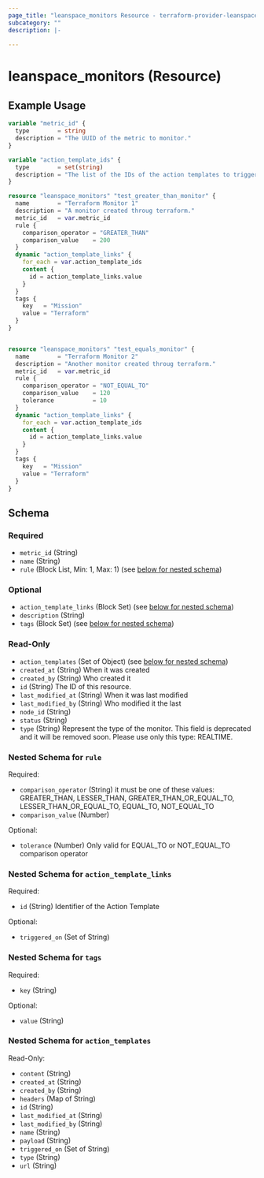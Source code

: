 ```yaml
---
page_title: "leanspace_monitors Resource - terraform-provider-leanspace"
subcategory: ""
description: |-
  
---
```


# leanspace_monitors (Resource)



## Example Usage

```terraform
variable "metric_id" {
  type        = string
  description = "The UUID of the metric to monitor."
}

variable "action_template_ids" {
  type        = set(string)
  description = "The list of the IDs of the action templates to trigger with these monitors."
}

resource "leanspace_monitors" "test_greater_than_monitor" {
  name        = "Terraform Monitor 1"
  description = "A monitor created throug terraform."
  metric_id   = var.metric_id
  rule {
    comparison_operator = "GREATER_THAN"
    comparison_value    = 200
  }
  dynamic "action_template_links" {
    for_each = var.action_template_ids
    content {
      id = action_template_links.value
    }
  }
  tags {
    key   = "Mission"
    value = "Terraform"
  }
}


resource "leanspace_monitors" "test_equals_monitor" {
  name        = "Terraform Monitor 2"
  description = "Another monitor created throug terraform."
  metric_id   = var.metric_id
  rule {
    comparison_operator = "NOT_EQUAL_TO"
    comparison_value    = 120
    tolerance           = 10
  }
  dynamic "action_template_links" {
    for_each = var.action_template_ids
    content {
      id = action_template_links.value
    }
  }
  tags {
    key   = "Mission"
    value = "Terraform"
  }
}
```

<!-- schema generated by tfplugindocs -->
## Schema

### Required

- `metric_id` (String)
- `name` (String)
- `rule` (Block List, Min: 1, Max: 1) (see [below for nested schema](#nestedblock--rule))

### Optional

- `action_template_links` (Block Set) (see [below for nested schema](#nestedblock--action_template_links))
- `description` (String)
- `tags` (Block Set) (see [below for nested schema](#nestedblock--tags))

### Read-Only

- `action_templates` (Set of Object) (see [below for nested schema](#nestedatt--action_templates))
- `created_at` (String) When it was created
- `created_by` (String) Who created it
- `id` (String) The ID of this resource.
- `last_modified_at` (String) When it was last modified
- `last_modified_by` (String) Who modified it the last
- `node_id` (String)
- `status` (String)
- `type` (String) Represent the type of the monitor. This field is deprecated and it will be removed soon. Please use only this type: REALTIME.

<a id="nestedblock--rule"></a>
### Nested Schema for `rule`

Required:

- `comparison_operator` (String) it must be one of these values: GREATER_THAN, LESSER_THAN, GREATER_THAN_OR_EQUAL_TO, LESSER_THAN_OR_EQUAL_TO, EQUAL_TO, NOT_EQUAL_TO
- `comparison_value` (Number)

Optional:

- `tolerance` (Number) Only valid for EQUAL_TO or NOT_EQUAL_TO comparison operator


<a id="nestedblock--action_template_links"></a>
### Nested Schema for `action_template_links`

Required:

- `id` (String) Identifier of the Action Template

Optional:

- `triggered_on` (Set of String)


<a id="nestedblock--tags"></a>
### Nested Schema for `tags`

Required:

- `key` (String)

Optional:

- `value` (String)


<a id="nestedatt--action_templates"></a>
### Nested Schema for `action_templates`

Read-Only:

- `content` (String)
- `created_at` (String)
- `created_by` (String)
- `headers` (Map of String)
- `id` (String)
- `last_modified_at` (String)
- `last_modified_by` (String)
- `name` (String)
- `payload` (String)
- `triggered_on` (Set of String)
- `type` (String)
- `url` (String)
